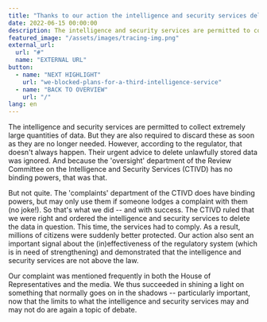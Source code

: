 ```yaml
---
title: "Thanks to our action the intelligence and security services deleted the data of millions"
date: 2022-06-15 00:00:00
description: The intelligence and security services are permitted to collect extremely large quantities of data. But they are also required to discard these as soon as they are no longer needed. However, according to the regulator, that doesn't always happen.
featured_image: "/assets/images/tracing-img.png"
external_url:
  url: "#"
  name: "EXTERNAL URL"
button:
  - name: "NEXT HIGHLIGHT"
    url: "we-blocked-plans-for-a-third-intelligence-service"
  - name: "BACK TO OVERVIEW"
    url: "/"
lang: en
---
```


The intelligence and security services are permitted to collect extremely large quantities of data. But they are also required to discard these as soon as they are no longer needed. However, according to the regulator, that doesn't always happen. Their urgent advice to delete unlawfully stored data was ignored. And because the 'oversight' department of the Review Committee on the Intelligence and Security Services (CTIVD) has no binding powers, that was that.

But not quite. The 'complaints' department of the CTIVD does have binding powers, but may only use them if someone lodges a complaint with them (no joke!). So that's what we did -- and with success. The CTIVD ruled that we were right and ordered the intelligence and security services to delete the data in question. This time, the services had to comply. As a result, millions of citizens were suddenly better protected. Our action also sent an important signal about the (in)effectiveness of the regulatory system (which is in need of strengthening) and demonstrated that the intelligence and security services are not above the law.

Our complaint was mentioned frequently in both the House of Representatives and the media. We thus succeeded in shining a light on something that normally goes on in the shadows -- particularly important, now that the limits to what the intelligence and security services may and may not do are again a topic of debate.